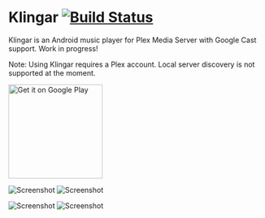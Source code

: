 Klingar [![Build Status](https://travis-ci.org/simonnorberg/klingar.svg?branch=master)](https://travis-ci.org/simonnorberg/klingar)
=======

Klingar is an Android music player for Plex Media Server with Google Cast support. Work in progress!

Note: Using Klingar requires a Plex account. Local server discovery is not supported at the moment.

<a href="https://play.google.com/store/apps/details?id=net.simno.klingar"><img alt="Get it on Google Play" src="https://play.google.com/intl/en_us/badges/images/generic/en-play-badge.png" width=185 /></a>

![Screenshot](https://raw.github.com/simonnorberg/klingar/master/screenshots/klingar-browser-small.png)
![Screenshot](https://raw.github.com/simonnorberg/klingar/master/screenshots/klingar-player-small.png)

![Screenshot](https://raw.github.com/simonnorberg/klingar/master/screenshots/klingar-queue-small.png)
![Screenshot](https://raw.github.com/simonnorberg/klingar/master/screenshots/klingar-album-small.png)
